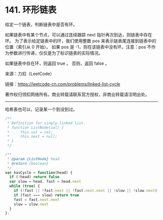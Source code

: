 # 141. 环形链表

给定一个链表，判断链表中是否有环。

如果链表中有某个节点，可以通过连续跟踪 next 指针再次到达，则链表中存在环。 为了表示给定链表中的环，我们使用整数 pos 来表示链表尾连接到链表中的位置（索引从 0 开始）。 如果 pos 是 -1，则在该链表中没有环。注意：pos 不作为参数进行传递，仅仅是为了标识链表的实际情况。

如果链表中存在环，则返回 true 。 否则，返回 false 。

来源：力扣（LeetCode）

链接：<https://leetcode-cn.com/problems/linked-list-cycle>

著作权归领扣网络所有。商业转载请联系官方授权，非商业转载请注明出处。

---

哈希表也可以，记录某一个到没到过。

```js
/**
 * Definition for singly-linked list.
 * function ListNode(val) {
 *     this.val = val;
 *     this.next = null;
 * }
 */

/**
 * @param {ListNode} head
 * @return {boolean}
 */
var hasCycle = function(head) {
  if (!head) return false
  var slow = head, fast = head.next
  while (true) {
    if (!fast || !fast.next || !fast.next.next || !slow || !slow.next) return false
    if (fast === slow) return true
    fast = fast.next.next
    slow = slow.next
  }
};
```
